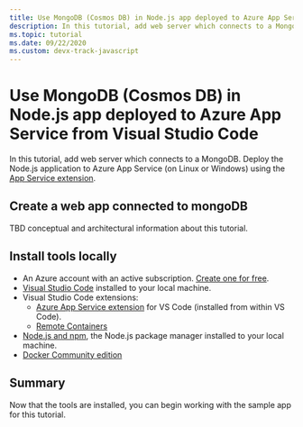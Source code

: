 ```yaml
---
title: Use MongoDB (Cosmos DB) in Node.js app deployed to Azure App Service from Visual Studio Code
description: In this tutorial, add web server which connects to a MongoDB. Deploy the Node.js application to Azure App Service (on Linux or Windows) using the App Service extension.
ms.topic: tutorial
ms.date: 09/22/2020
ms.custom: devx-track-javascript
---
```


# Use MongoDB (Cosmos DB) in Node.js app deployed to Azure App Service from Visual Studio Code

In this tutorial, add web server which connects to a MongoDB. Deploy the Node.js application to Azure App Service (on Linux or Windows) using the [App Service extension](https://marketplace.visualstudio.com/items?itemName=ms-azuretools.vscode-azureappservice).

## Create a web app connected to mongoDB

TBD conceptual and architectural information about this tutorial. 

## Install tools locally

- An Azure account with an active subscription. [Create one for free](https://azure.microsoft.com/free/?utm_source=campaign&utm_campaign=vscode-tutorial-appservice-extension&mktingSource=vscode-tutorial-appservice-extension).
- [Visual Studio Code](https://code.visualstudio.com/) installed to your local machine.
- Visual Studio Code extensions:
    - [Azure App Service extension](https://marketplace.visualstudio.com/items?itemName=ms-azuretools.vscode-azureappservice) for VS Code (installed from within VS Code).
    - [Remote Containers]()
- [Node.js and npm](https://nodejs.org/en/download), the Node.js package manager installed to your local machine.
- [Docker Community edition]()

## Summary

Now that the tools are installed, you can begin working with the sample app for this tutorial. 
